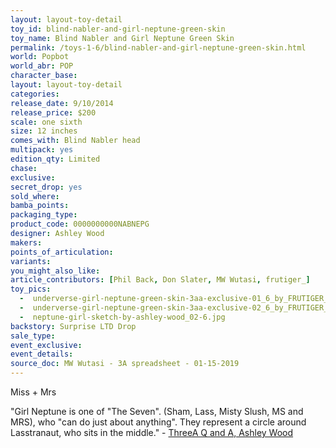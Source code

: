 ```yaml
---
layout: layout-toy-detail 
toy_id: blind-nabler-and-girl-neptune-green-skin
toy_name: Blind Nabler and Girl Neptune Green Skin
permalink: /toys-1-6/blind-nabler-and-girl-neptune-green-skin.html
world: Popbot
world_abr: POP
character_base: 
layout: layout-toy-detail
categories: 
release_date: 9/10/2014
release_price: $200 
scale: one sixth
size: 12 inches
comes_with: Blind Nabler head
multipack: yes
edition_qty: Limited
chase: 
exclusive: 
secret_drop: yes
sold_where: 
bamba_points: 
packaging_type: 
product_code: 0000000000NABNEPG
designer: Ashley Wood
makers: 
points_of_articulation: 
variants: 
you_might_also_like: 
article_contributors: [Phil Back, Don Slater, MW Wutasi, frutiger_]
toy_pics: 
  -  underverse-girl-neptune-green-skin-3aa-exclusive-01_6_by_FRUTIGER_.jpg
  -  underverse-girl-neptune-green-skin-3aa-exclusive-02_6_by_FRUTIGER_.jpg
  -  neptune-girl-sketch-by-ashley-wood_02-6.jpg
backstory: Surprise LTD Drop
sale_type: 
event_exclusive: 
event_details: 
source_doc: MW Wutasi - 3A spreadsheet - 01-15-2019
---
```

Miss + Mrs

"Girl Neptune is one of "The Seven". (Sham, Lass, Misty Slush, MS and MRS), who "can do just about anything". They represent a circle around Lasstranaut, who sits in the middle." - <a href="https://www.worldofthreea.com/threea-production-blog/qa41" target="_blank">ThreeA Q and A, Ashley Wood</a>